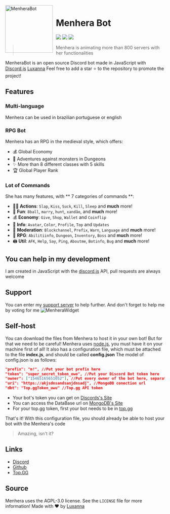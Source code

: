 <img width="150" height="150" align="left" style="float: left; margin: 0 10px 0 0;" alt="MenheraBot" src="https://i.imgur.com/jjgBki0.png">  

# Menhera Bot

[![](https://top.gg/api/widget/owner/708014856711962654.svg)](https://top.gg/bot/708014856711962654)
[![](https://top.gg/api/widget/servers/708014856711962654.svg)](https://discord.gg/fZMdQbA)
[![](https://top.gg/api/widget/upvotes/708014856711962654.svg)](https://top.gg/bot/708014856711962654/vote)

> Menhera is animating more than 800 servers with her functionalities

MenheraBot is an open source Discord bot made in JavaScript with [Discord.js](https://discord.js.org) [Luxanna](https://github.com/ySnoopyDogy) 
Feel free to add a star ⭐ to the repository to promote the project!

## Features

### Multi-language

Menhera can be used in brazilian portuguese or english

### RPG Bot

Menhera has an RPG in the medieval style, which offers:
* 💰 Global Economy
* 🧟 Adventures against monsters in Dungeons
* ✨ More than 8 different classes with 5 skills
* 🏆 Global Player Rank

### Lot of Commands

She has many features, with ** 7 categories of commands **:

*   👩‍💼 **Actions**: `Slap`, `Kiss`, `Suck`, `Kill`, `Sleep` and **much** more! 
*   👻 **Fun**: `8ball`, `marry`, `hunt`, `xandão`, and **much** more!
*   💰 **Economy**: `Give`, `Shop`, `Wallet` and `Coinflip`
*   🎉 **Info**: `Avatar`, `Color`, `Profile`, `Top` and `Updates`
*   🚓 **Moderation**: `Blockchannel`, `Prefix`, `Warn`, `Language` and **much** more! 
*   👑 **RPG**: `Abilitiinfo`, `Dungeon`, `Inventory`, `Boss` and **much** more!
*   🖨️ **Util**: `AFK`, `Help`, `Say`, `Ping`, `Aboutme`, `Botinfo`, `Bug` and **much** more!

## You can help in my development

 I am created in JavaScript with the [discord.js](https://discord.js.org) API, pull requests are always welcome

## Support

You can enter my [support server](https://discord.gg/fZMdQbA) to help further. And don't forget to help me by voting for me
 ![MenheraWidget](https://top.gg/api/widget/708014856711962654.svg?usernamecolor=FFFFFF&topcolor=000000)

 ## Self-host
 You can download the files from Menhera to host it in your own bot! But for that we need to be careful!
 Menhera uses [node.js](https://nodejs.org), you must have it on your machine first of all!
 It also has a configuration file, which must be attached to the file **index.js**, and should be called **config.json**
 The model of config.json is as follows:
 ```json
 "prefix": "m!", //Put your bot prefix here
 "token": "super_secret_token_owo", //Put your Discord Bot token here
 "owner": ["15465165651052"], //Put every owner of the bot here, separated with commas
 "uri": "https://akjsdnsandsanjdnsadj", //MongoDB conection url
 "dbt": "Top.ggToken_uwu" //Top.gg API token
 ``` 

* Your bot's token you can get on [Discords's Site](https://discord.com/developers)    
* You can access the DataBase url on [MongoDB's Site](https://cloud.mongodb.com/)
* For your top.gg token, first your bot needs to be in [top.gg](https://top.gg/)

That's it! With this configuration file, you should already be able to host your bot with the Menhera's code
> Amazing, isn't it?

## Links

*   [Discord](https://discord.gg/fZMdQbA)
*   [Github](https://github.com/ySnoopyDogy/MenheraBot)
*   [Top.GG](https://top.gg/bot/708014856711962654)

## Source

Menhera uses the AGPL-3.0 license. See the `LICENSE` file for more information!
Made with ❤️ by [Luxanna](https://github.com/ySnoopyDogy)